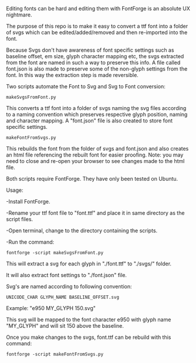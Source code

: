 Editing fonts can be hard and editing them with FontForge is an absolute UX nightmare.

The purpose of this repo is to make it easy to convert a ttf font into a folder of svgs which can be edited/added/removed and then re-imported into the font.

Because Svgs don't have awareness of font specific settings such as baseline offset, em size, glyph character mapping etc, the svgs extracted from the font are named in such a way to preserve this info. A file called font.json is also made to preserve some of the non-glyph settings from the font. In this way the extraction step is made reversible.

Two scripts automate the Font to Svg and Svg to Font conversion:

    makeSvgsFromFont.py


This converts a ttf font into a folder of svgs naming the svg files according to a naming convention which preserves respective glyph position, naming and character mapping. A "font.json" file is also created to store font specific settings.


    makeFontFromSvgs.py


This rebuilds the font from the folder of svgs and font.json and also creates an html file referencing the rebuilt font for easier proofing. Note: you may need to close and re-open your browser to see changes made to the html file.


Both scripts require FontForge. They have only been tested on Ubuntu.

Usage:

-Install FontForge.


-Rename your ttf font file to "font.ttf" and place it in same directory as the script files.


-Open terminal, change to the directory containing the scripts.

    
-Run the command:


    fontforge -script makeSvgsFromFont.py

    
This will extract a svg for each glyph in "./font.ttf" to "./svgs/" folder.


It will also extract font settings to "./font.json" file.
    

Svg's are named according to following convention:


    UNICODE_CHAR GLYPH_NAME BASELINE_OFFSET.svg


Example: "e950 MY_GLYPH 150.svg"


This svg will be mapped to the font character e950 with glyph name "MY_GLYPH" and will sit 150 above the baseline.


Once you make changes to the svgs, font.ttf can be rebuild with this command:


    fontforge -script makeFontFromSvgs.py
